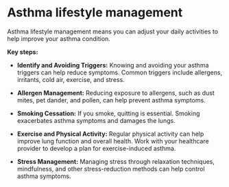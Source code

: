 # Asthma lifestyle management

Asthma lifestyle management means you can adjust your daily activities to help improve your asthma condition.

**Key steps:**

* **Identify and Avoiding Triggers:** Knowing and avoiding your asthma triggers can help reduce symptoms. Common triggers include allergens, irritants, cold air, exercise, and stress.

* **Allergen Management:** Reducing exposure to allergens, such as dust mites, pet dander, and pollen, can help prevent asthma symptoms.

* **Smoking Cessation:** If you smoke, quitting is essential. Smoking exacerbates asthma symptoms and damages the lungs.

* **Exercise and Physical Activity:** Regular physical activity can help improve lung function and overall health. Work with your healthcare provider to develop a plan for exercise-induced asthma.

* **Stress Management:** Managing stress through relaxation techniques, mindfulness, and other stress-reduction methods can help control asthma symptoms.
